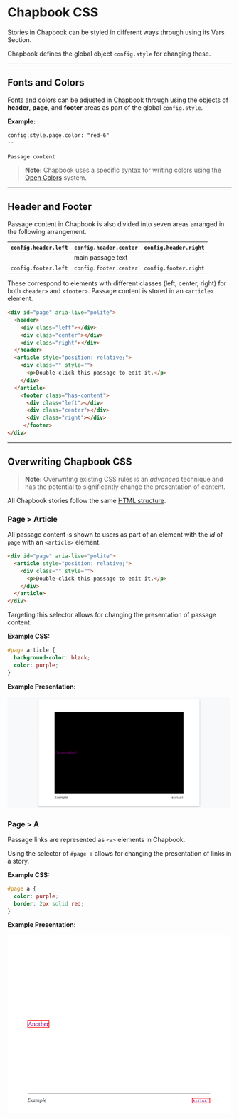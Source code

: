 # Chapbook CSS

Stories in Chapbook can be styled in different ways through using its Vars Section.

Chapbook defines the global object `config.style` for changing these.

---

## Fonts and Colors

[Fonts and colors](https://klembot.github.io/chapbook/guide/customization/fonts-and-colors.html) can be adjusted in Chapbook through using the objects of **header**, **page**, and **footer** areas as part of the global `config.style`.

**Example:**

```twee
config.style.page.color: "red-6"
--

Passage content
```

> **Note:** Chapbook uses a specific syntax for writing colors using the [Open Colors](https://yeun.github.io/open-color/) system.

---

## Header and Footer

Passage content in Chapbook is also divided into seven areas arranged in the following arrangement.

| `config.header.left` | `config.header.center` | `config.header.right` |
|----------------------|------------------------|-----------------------|
|                      | main passage text      |                       |
| `config.footer.left` | `config.footer.center` | `config.footer.right` |

These correspond to elements with different classes (left, center, right) for both `<header>` and `<footer>`. Passage content is stored in an `<article>` element.

```html
<div id="page" aria-live="polite">
  <header>
    <div class="left"></div>
    <div class="center"></div>
    <div class="right"></div>
  </header>
  <article style="position: relative;">
    <div class="" style="">
      <p>Double-click this passage to edit it.</p>
    </div>
  </article>
    <footer class="has-content">
      <div class="left"></div>
      <div class="center"></div>
      <div class="right"></div>
     </footer>
</div>
```

---

## Overwriting Chapbook CSS

> **Note:** Overwriting existing CSS rules is an *advanced* technique and has the potential to significantly change the presentation of content.

All Chapbook stories follow the same [HTML structure](../../html/storyformats/chapbook.md#chapbook-html).

### Page > Article

All passage content is shown to users as part of an element with the *id* of `page` with an `<article>` element.

```html
<div id="page" aria-live="polite">
  <article style="position: relative;">
    <div class="" style="">
      <p>Double-click this passage to edit it.</p>
    </div>
  </article>
</div>
```

Targeting this selector allows for changing the presentation of passage content.

**Example CSS:**

```css
#page article {
  background-color: black;
  color: purple;
}
```

**Example Presentation:**

![Chapbook](./images/chapbook-example.png "Chapbook")

### Page > A

Passage links are represented as `<a>` elements in Chapbook.

Using the selector of `#page a` allows for changing the presentation of links in a story.

**Example CSS:**

```css
#page a {
  color: purple;
  border: 2px solid red;
}
```

**Example Presentation:**

![Chapbook CSS](./images/chapbook-css.png "Chapbook CSS")
